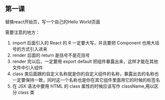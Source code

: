 ## 第一课

替换react开始页，写一个自己的Hello World页面

需要注意的地方：
1. import 后面引入的 React 的 R 一定要大写，并且要把 Component 也用大括号的方式引入进来
2. render 后面的 return 是括号不是花括号
3. render 完以后，一定要用 export default 把组件暴露出来，这样才能在其他文件中引入组件
4. class 类后面跟的自定义名称就是你的自定义组件的名称，暴露出去的名称也一定要保持一致，同时这一个名称也是你在其它组件里面用它的时候的标签名
5. 在 JSX 语法中要用 HTML 的 class 属性的时候应该写作 className,用以区分 class 类
